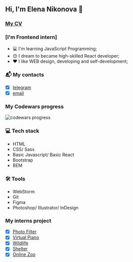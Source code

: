 ## Hi, I'm Elena Nikonova 👋

### [My CV](https://elenaniksy-rs2021q1-cv.netlify.app/)

### [I'm Frontend intern]
* :computer: I'm learning JavaScript Programming;
* :blush: I dream to became high-skilled React developer;
* :heart: I like WEB design, developing and self-development;

### :mailbox_with_mail: My contacts 
- [x] [telegram](https://t.me/elenaniksy)
- [x] [email](elfhelen@gmail.com)

### My Codewars progress
![codewars progress](https://www.codewars.com/users/elenaniksy/badges/large)

### :computer: Tech stack
* HTML
* CSS/ Sass
* Basic Javascript/ Basic React
* Bootstrap
* BEM

### :hammer_and_wrench: Tools
* WebStorm
* Git
* Figma
* Photoshop/ Illustrator/ InDesign

### My interns project
- [x] [Photo Filter](https://elenaniksy-rs2021q1-photo-filter.netlify.app/)
- [x] [Virtual Piano](https://elenaniksy-rs2021q1-virtual-piano.netlify.app/)
- [x] [Wildlife](https://elenaniksy-rs2021q1-wildlife.netlify.app/)
- [x] [Shelter](https://elenaniksy-js2020q3-shelter.netlify.app/)
- [x] [Online Zoo](https://elenaniksy-rs2021q1-online-zoo.netlify.app/)
